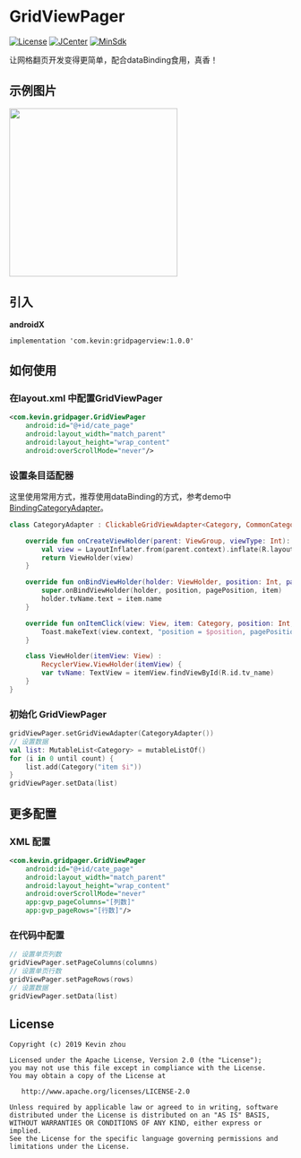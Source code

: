 # GridViewPager

[![License](https://img.shields.io/badge/License%20-Apache%202-337ab7.svg?style=flat-square)](https://www.apache.org/licenses/LICENSE-2.0)
[![JCenter](https://img.shields.io/badge/%20JCenter%20-1.0.0-5bc0de.svg?style=flat-square)](https://bintray.com/xuehuayous/maven/Android-GridPagerView/_latestVersion)
[![MinSdk](https://img.shields.io/badge/%20MinSdk%20-%2014%2B%20-f0ad4e.svg?style=flat-square)](https://android-arsenal.com/api?level=14)

让网格翻页开发变得更简单，配合dataBinding食用，真香！

## 示例图片

<img src="https://raw.githubusercontent.com/xuehuayous/Android-GridPagerView/master/sample/pic/01.gif" width="300" />

## 引入

**androidX**

```
implementation 'com.kevin:gridpagerview:1.0.0'
```

## 如何使用

### 在layout.xml 中配置GridViewPager

```xml
<com.kevin.gridpager.GridViewPager
    android:id="@+id/cate_page"
    android:layout_width="match_parent"
    android:layout_height="wrap_content"
    android:overScrollMode="never"/>
```

### 设置条目适配器

这里使用常用方式，推荐使用dataBinding的方式，参考demo中[BindingCategoryAdapter](https://github.com/xuehuayous/Android-GridPagerView/blob/master/sample/src/main/java/com/kevin/gridpager/sample/binding/BindingCategoryAdapter.kt)。

```kotlin
class CategoryAdapter : ClickableGridViewAdapter<Category, CommonCategoryAdapter.ViewHolder>() {

    override fun onCreateViewHolder(parent: ViewGroup, viewType: Int): ViewHolder {
        val view = LayoutInflater.from(parent.context).inflate(R.layout.layout_common_category_item, parent, false)
        return ViewHolder(view)
    }

    override fun onBindViewHolder(holder: ViewHolder, position: Int, pagePosition: Int, item: Category) {
        super.onBindViewHolder(holder, position, pagePosition, item)
        holder.tvName.text = item.name
    }

    override fun onItemClick(view: View, item: Category, position: Int, pagePosition: Int) {
        Toast.makeText(view.context, "position = $position, pagePosition = $pagePosition, ${item.name}", Toast.LENGTH_SHORT).show()
    }

    class ViewHolder(itemView: View) :
        RecyclerView.ViewHolder(itemView) {
        var tvName: TextView = itemView.findViewById(R.id.tv_name)
    }
}
```

### 初始化 GridViewPager

```kotlin
gridViewPager.setGridViewAdapter(CategoryAdapter())
// 设置数据
val list: MutableList<Category> = mutableListOf()
for (i in 0 until count) {
    list.add(Category("item $i"))
}
gridViewPager.setData(list)
```

## 更多配置

### XML 配置

```xml
<com.kevin.gridpager.GridViewPager
    android:id="@+id/cate_page"
    android:layout_width="match_parent"
    android:layout_height="wrap_content"
    android:overScrollMode="never"
    app:gvp_pageColumns="[列数]"
    app:gvp_pageRows="[行数]"/>
```

### 在代码中配置

```kotlin
// 设置单页列数
gridViewPager.setPageColumns(columns)
// 设置单页行数
gridViewPager.setPageRows(rows)
// 设置数据
gridViewPager.setData(list)
```

## License

```text
Copyright (c) 2019 Kevin zhou

Licensed under the Apache License, Version 2.0 (the "License");
you may not use this file except in compliance with the License.
You may obtain a copy of the License at

   http://www.apache.org/licenses/LICENSE-2.0

Unless required by applicable law or agreed to in writing, software
distributed under the License is distributed on an "AS IS" BASIS,
WITHOUT WARRANTIES OR CONDITIONS OF ANY KIND, either express or implied.
See the License for the specific language governing permissions and
limitations under the License.
```